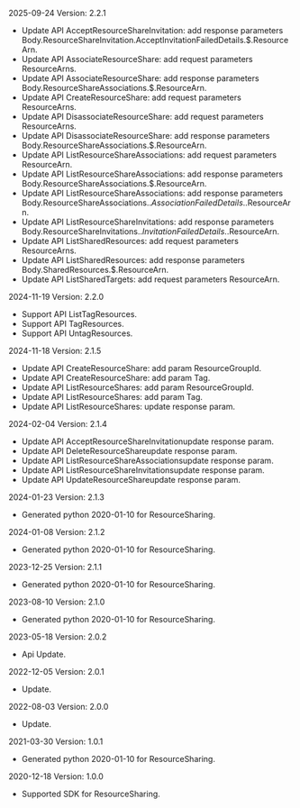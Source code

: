 2025-09-24 Version: 2.2.1
- Update API AcceptResourceShareInvitation: add response parameters Body.ResourceShareInvitation.AcceptInvitationFailedDetails.$.ResourceArn.
- Update API AssociateResourceShare: add request parameters ResourceArns.
- Update API AssociateResourceShare: add response parameters Body.ResourceShareAssociations.$.ResourceArn.
- Update API CreateResourceShare: add request parameters ResourceArns.
- Update API DisassociateResourceShare: add request parameters ResourceArns.
- Update API DisassociateResourceShare: add response parameters Body.ResourceShareAssociations.$.ResourceArn.
- Update API ListResourceShareAssociations: add request parameters ResourceArn.
- Update API ListResourceShareAssociations: add response parameters Body.ResourceShareAssociations.$.ResourceArn.
- Update API ListResourceShareAssociations: add response parameters Body.ResourceShareAssociations.$.AssociationFailedDetails.$.ResourceArn.
- Update API ListResourceShareInvitations: add response parameters Body.ResourceShareInvitations.$.InvitationFailedDetails.$.ResourceArn.
- Update API ListSharedResources: add request parameters ResourceArns.
- Update API ListSharedResources: add response parameters Body.SharedResources.$.ResourceArn.
- Update API ListSharedTargets: add request parameters ResourceArn.


2024-11-19 Version: 2.2.0
- Support API ListTagResources.
- Support API TagResources.
- Support API UntagResources.


2024-11-18 Version: 2.1.5
- Update API CreateResourceShare: add param ResourceGroupId.
- Update API CreateResourceShare: add param Tag.
- Update API ListResourceShares: add param ResourceGroupId.
- Update API ListResourceShares: add param Tag.
- Update API ListResourceShares: update response param.


2024-02-04 Version: 2.1.4
- Update API AcceptResourceShareInvitationupdate response param.
- Update API DeleteResourceShareupdate response param.
- Update API ListResourceShareAssociationsupdate response param.
- Update API ListResourceShareInvitationsupdate response param.
- Update API UpdateResourceShareupdate response param.


2024-01-23 Version: 2.1.3
- Generated python 2020-01-10 for ResourceSharing.

2024-01-08 Version: 2.1.2
- Generated python 2020-01-10 for ResourceSharing.

2023-12-25 Version: 2.1.1
- Generated python 2020-01-10 for ResourceSharing.

2023-08-10 Version: 2.1.0
- Generated python 2020-01-10 for ResourceSharing.

2023-05-18 Version: 2.0.2
- Api Update.

2022-12-05 Version: 2.0.1
- Update.

2022-08-03 Version: 2.0.0
- Update.

2021-03-30 Version: 1.0.1
- Generated python 2020-01-10 for ResourceSharing.

2020-12-18 Version: 1.0.0
- Supported SDK for ResourceSharing.

